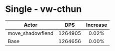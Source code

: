 # Single - vw-cthun
| Actor | DPS | Increase |
|---|:---:|:---:|
|move_shadowfiend|1264905|0.02%|
|Base|1264656|0.00%|
